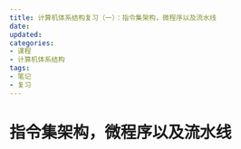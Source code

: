 ```yaml
---
title: 计算机体系结构复习（一）：指令集架构，微程序以及流水线
date: 
updated: 
categories:
- 课程
- 计算机体系结构
tags:
- 笔记
- 复习
---
```


# 指令集架构，微程序以及流水线

